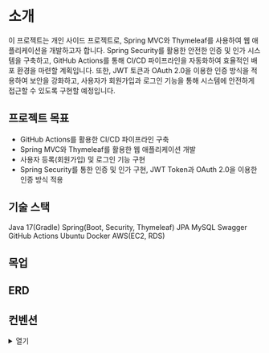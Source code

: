 # 소개
이 프로젝트는 개인 사이드 프로젝트로, Spring MVC와 Thymeleaf를 사용하여 웹 애플리케이션을 개발하고자 합니다. Spring Security를 활용한 안전한 인증 및 인가 시스템을 구축하고, GitHub Actions를 통해 CI/CD 파이프라인을 자동화하여 효율적인 배포 환경을 마련할 계획입니다. 또한, JWT 토큰과 OAuth 2.0을 이용한 인증 방식을 적용하여 보안을 강화하고, 사용자가 회원가입과 로그인 기능을 통해 시스템에 안전하게 접근할 수 있도록 구현할 예정입니다.

## 프로젝트 목표
- GitHub Actions를 활용한 CI/CD 파이프라인 구축
- Spring MVC와 Thymeleaf를 활용한 웹 애플리케이션 개발
- 사용자 등록(회원가입) 및 로그인 기능 구현
- Spring Security를 통한 인증 및 인가 구현, JWT Token과 OAuth 2.0을 이용한 인증 방식 적용

## 기술 스택
Java 17(Gradle)
Spring(Boot, Security, Thymeleaf)
JPA
MySQL
Swagger
GitHub Actions
Ubuntu
Docker
AWS(EC2, RDS)

## 목업

## ERD

## 컨벤션
<details>
<summary>열기</summary>

## commit rule
<table border="1">
  <thead>
    <tr>
      <th>Type</b></th>
      <th>Description</th>      
    </tr>
  </thead>
  <tbody>
    <tr>
      <td><b>feat</b></td>
      <td>새로운 기능 추가</td>      
    </tr>
    <tr>
      <td><b>fix</b></td>
      <td>버그 수정</td>      
    </tr>
    <tr>
      <td><b>style</b></td>
      <td>코드 포맷, 세미 콜론(;) 누락, 코드 변경이 없는 경우</td>      
    </tr>
    <tr>
      <td><b>refactor</b></td>
      <td>코드 리팩토링</td>      
    </tr>
    <tr>
      <td><b>test</b></td>
      <td>테스트 코드, 리팩토링 테스트 코드 추가</td>      
    </tr>
    <tr>
      <td><b>chore</b></td>
      <td>빌드 업무 수정, 패키지 매니저 수</td>      
    </tr>
     <tr>
      <td><b>docs</b></td>
      <td>문서 수정</td>      
    </tr>
  </tbody>
</table>

### Example
<table border="1">
  <thead>
    <tr>
      <th>Type</b></th>
      <th>Issue Number</b></th>
      <th>Description</th>      
    </tr>
  </thead>
  <tbody>
    <tr>
      <td>feat</td>
      <td>#01</td>      
      <td>기능 구현</td>      
    </tr>
  </tbody>
</table>

## branch rule
<table border="1">
  <thead>
    <tr>
      <th>Type</b></th>
      <th>Issue Number</b></th>
      <th>Description</th>      
    </tr>
  </thead>
  <tbody>
    <tr>
      <td>feat</td>
      <td>#01</td>      
      <td>mainpage</td>      
    </tr>
  </tbody>
</table>

</details>
